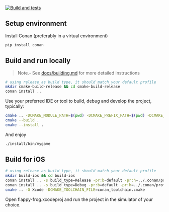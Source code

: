 [![Build and tests](https://github.com/froglets/flappy-frog/actions/workflows/ci.yml/badge.svg?event=push)](https://github.com/froglets/flappy-frog/actions/workflows/ci.yml)


## Setup environment

Install Conan (preferably in a virtual environment)

```sh
pip install conan
```

## Build and run locally

> Note.- See [docs/building.md](docs/building.md) for more detailed instructions

```sh
# using release as build type, it should match your default profile
mkdir cmake-build-release && cd cmake-build-release
conan install ..
```

Use your preferred IDE or tool to build, debug and develop the project, typically:

```sh
cmake .. -DCMAKE_MODULE_PATH=$(pwd) -DCMAKE_PREFIX_PATH=$(pwd) -DCMAKE_TOOLCHAIN_FILE=conan_toolchain.cmake -DCMAKE_INSTALL_PREFIX:PATH=$(pwd)/install
cmake --build .
cmake --install .
```

And enjoy

```sh
./install/bin/mygame
```

## Build for iOS

```sh
# using release as build type, it should match your default profile
mkdir build-ios && cd build-ios
conan install .. -s build_type=Release -pr:b=default -pr:h=../.conan/profiles/ios_simulator --build=missing
conan install .. -s build_type=Debug -pr:b=default -pr:h=../.conan/profiles/ios_simulator --build=missing
cmake .. -G Xcode -DCMAKE_TOOLCHAIN_FILE=conan_toolchain.cmake
```

Open flappy-frog.xcodeproj and run the project in the simulator of your choice.
